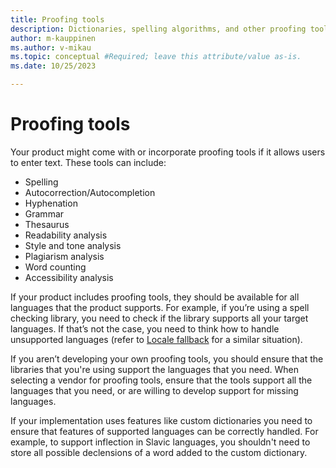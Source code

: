 ```yaml
---
title: Proofing tools
description: Dictionaries, spelling algorithms, and other proofing tools require special treatment in a global application.
author: m-kauppinen
ms.author: v-mikau
ms.topic: conceptual #Required; leave this attribute/value as-is.
ms.date: 10/25/2023

---
```


# Proofing tools

Your product might come with or incorporate proofing tools if it allows users to enter text. These tools can include:

- Spelling
- Autocorrection/Autocompletion
- Hyphenation
- Grammar
- Thesaurus
- Readability analysis
- Style and tone analysis
- Plagiarism analysis
- Word counting
- Accessibility analysis

If your product includes proofing tools, they should be available for all languages that the product supports. For example, if you’re using a spell checking library, you need to check if the library supports all your target languages. If that’s not the case, you need to think how to handle unsupported languages (refer to [Locale fallback](fallback.md) for a similar situation).

If you aren’t developing your own proofing tools, you should ensure that the libraries that you're using support the languages that you need. When selecting a vendor for proofing tools, ensure that the tools support all the languages that you need, or are willing to develop support for missing languages.

If your implementation uses features like custom dictionaries you need to ensure that features of supported languages can be correctly handled. For example, to support inflection in Slavic languages, you shouldn't need to store all possible declensions of a word added to the custom dictionary.
